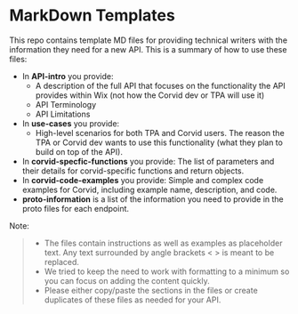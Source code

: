 # MarkDown Templates

This repo contains template MD files for providing technical writers with the information they need for a new API. 
This is a summary of how to use these files: 
- In **API-intro** you provide: 
  - A description of the full API that focuses on the functionality the API provides within Wix (not how the Corvid dev or TPA will use it)
  - API Terminology
  - API Limitations
- In **use-cases** you provide: 
  - High-level scenarios for both TPA and Corvid users. The reason the TPA or Corvid dev wants to use this functionality (what they plan to build on top of the API).
- In **corvid-specfic-functions** you provide: The list of parameters and their details for corvid-specific functions and return objects.
- In **corvid-code-examples** you provide: Simple and complex code examples for Corvid, including example name, description, and code.
- **proto-information** is a list of the information you need to provide in the proto files for each endpoint.

Note: 
>  - The files contain instructions as well as examples as placeholder text. Any text surrounded by angle brackets < > is meant to be replaced.
>  - We tried to keep the need to work with formatting to a minimum so you can focus on adding the content quickly.
>  - Please either copy/paste the sections in the files or create duplicates of these files as needed for your API.
